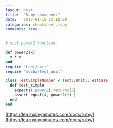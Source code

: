 ```yaml
---
layout: post
title:  "Ruby cheasheet"
date:   2017-01-15 22:18:00
categories: cheatsheet,ruby
comments: true
---
```


```ruby
# mock power2 function.

def power2(x)
  x * x
end
require "test/unit"
require 'mocha/test_unit'

class TestSimpleNumber < Test::Unit::TestCase
  def test_simple
    expects(:power2).returns(3)
    assert_equal(4, power2(2) )
  end
end
```

[https://learnxinyminutes.com/docs/ruby/](https://learnxinyminutes.com/docs/ruby/)

